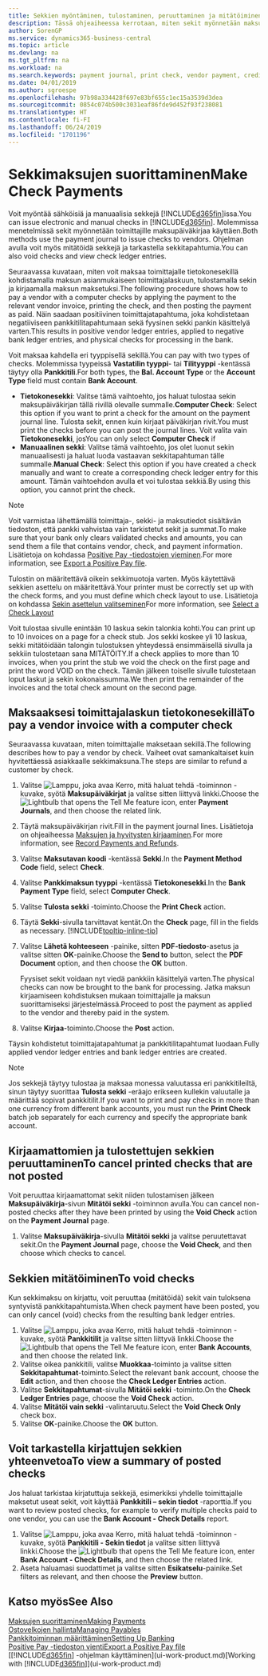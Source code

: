 ```yaml
---
title: Sekkien myöntäminen, tulostaminen, peruuttaminen ja mitätöiminen| Microsoft Docs
description: Tässä ohjeaiheessa kerrotaan, miten sekit myönnetään maksupäiväkirjan avulla, tulostetaan ja mitätöidään tai miten sekkitapahtumia tarkastellaan Business Central -sovelluksessa.
author: SorenGP
ms.service: dynamics365-business-central
ms.topic: article
ms.devlang: na
ms.tgt_pltfrm: na
ms.workload: na
ms.search.keywords: payment journal, print check, vendor payment, creditor, debt, balance due, AP
ms.date: 04/01/2019
ms.author: sgroespe
ms.openlocfilehash: 97b98a334428f697e83bf655c1ec15a3539d3dea
ms.sourcegitcommit: 0854c074b500c3031eaf86fde9d452f93f238081
ms.translationtype: HT
ms.contentlocale: fi-FI
ms.lasthandoff: 06/24/2019
ms.locfileid: "1701196"
---
```

# <a name="make-check-payments"></a><span data-ttu-id="429ed-103">Sekkimaksujen suorittaminen</span><span class="sxs-lookup"><span data-stu-id="429ed-103">Make Check Payments</span></span>
<span data-ttu-id="429ed-104">Voit myöntää sähköisiä ja manuaalisia sekkejä [!INCLUDE[d365fin](includes/d365fin_md.md)]issa.</span><span class="sxs-lookup"><span data-stu-id="429ed-104">You can issue electronic and manual checks in [!INCLUDE[d365fin](includes/d365fin_md.md)].</span></span> <span data-ttu-id="429ed-105">Molemmissa menetelmissä sekit myönnetään toimittajille maksupäiväkirjaa käyttäen.</span><span class="sxs-lookup"><span data-stu-id="429ed-105">Both methods use the payment journal to issue checks to vendors.</span></span> <span data-ttu-id="429ed-106">Ohjelman avulla voit myös mitätöidä sekkejä ja tarkastella sekkitapahtumia.</span><span class="sxs-lookup"><span data-stu-id="429ed-106">You can also void checks and view check ledger entries.</span></span>

<span data-ttu-id="429ed-107">Seuraavassa kuvataan, miten voit maksaa toimittajalle tietokonesekillä kohdistamalla maksun asianmukaiseen toimittajalaskuun, tulostamalla sekin ja kirjaamalla maksun maksetuksi.</span><span class="sxs-lookup"><span data-stu-id="429ed-107">The following procedure shows how to pay a vendor with a computer checks by applying the payment to the relevant vendor invoice, printing the check, and then posting the payment as paid.</span></span> <span data-ttu-id="429ed-108">Näin saadaan positiivinen toimittajatapahtuma, joka kohdistetaan negatiiviseen pankkitilitapahtumaan sekä fyysinen sekki pankin käsittelyä varten.</span><span class="sxs-lookup"><span data-stu-id="429ed-108">This results in positive vendor ledger entries, applied to negative bank ledger entries, and physical checks for processing in the bank.</span></span>

<span data-ttu-id="429ed-109">Voit maksaa kahdella eri tyyppisellä sekillä.</span><span class="sxs-lookup"><span data-stu-id="429ed-109">You can pay with two types of checks.</span></span> <span data-ttu-id="429ed-110">Molemmissa tyypeissä **Vastatilin tyyppi**- tai **Tilityyppi** -kentässä täytyy olla **Pankkitili**.</span><span class="sxs-lookup"><span data-stu-id="429ed-110">For both types, the **Bal. Account Type** or the **Account Type** field must contain **Bank Account**.</span></span>

- <span data-ttu-id="429ed-111">**Tietokonesekki**: Valitse tämä vaihtoehto, jos haluat tulostaa sekin maksupäiväkirjan tällä rivillä olevalle summalle.</span><span class="sxs-lookup"><span data-stu-id="429ed-111">**Computer Check**: Select this option if you want to print a check for the amount on the payment journal line.</span></span> <span data-ttu-id="429ed-112">Tulosta sekit, ennen kuin kirjaat päiväkirjan rivit.</span><span class="sxs-lookup"><span data-stu-id="429ed-112">You must print the checks before you can post the journal lines.</span></span> <span data-ttu-id="429ed-113">Voit valita vain **Tietokonesekki**, jos</span><span class="sxs-lookup"><span data-stu-id="429ed-113">You can only select **Computer Check** if</span></span>
- <span data-ttu-id="429ed-114">**Manuaalinen sekki**: Valitse tämä vaihtoehto, jos olet luonut sekin manuaalisesti ja haluat luoda vastaavan sekkitapahtuman tälle summalle.</span><span class="sxs-lookup"><span data-stu-id="429ed-114">**Manual Check**: Select this option if you have created a check manually and want to create a corresponding check ledger entry for this amount.</span></span> <span data-ttu-id="429ed-115">Tämän vaihtoehdon avulla et voi tulostaa sekkiä.</span><span class="sxs-lookup"><span data-stu-id="429ed-115">By using this option, you cannot print the check.</span></span>

> [!NOTE]  
> <span data-ttu-id="429ed-116">Voit varmistaa lähettämällä toimittaja-, sekki- ja maksutiedot sisältävän tiedoston, että pankki vahvistaa vain tarkistetut sekit ja summat.</span><span class="sxs-lookup"><span data-stu-id="429ed-116">To make sure that your bank only clears validated checks and amounts, you can send them a file that contains vendor, check, and payment information.</span></span> <span data-ttu-id="429ed-117">Lisätietoja on kohdassa [Positive Pay -tiedostojen vieminen](finance-how-positive-pay.md).</span><span class="sxs-lookup"><span data-stu-id="429ed-117">For more information, see [Export a Positive Pay file](finance-how-positive-pay.md).</span></span>

<span data-ttu-id="429ed-118">Tulostin on määritettävä oikein sekkimuotoja varten. Myös käytettävä sekkien asettelu on määritettävä.</span><span class="sxs-lookup"><span data-stu-id="429ed-118">Your printer must be correctly set up with the check forms, and you must define which check layout to use.</span></span> <span data-ttu-id="429ed-119">Lisätietoja on kohdassa [Sekin asettelun valitseminen](finance-how-define-check-layouts.md)</span><span class="sxs-lookup"><span data-stu-id="429ed-119">For more information, see [Select a Check Layout](finance-how-define-check-layouts.md)</span></span>

<span data-ttu-id="429ed-120">Voit tulostaa sivulle enintään 10 laskua sekin talonkia kohti.</span><span class="sxs-lookup"><span data-stu-id="429ed-120">You can print up to 10 invoices on a page for a check stub.</span></span> <span data-ttu-id="429ed-121">Jos sekki koskee yli 10 laskua, sekki mitätöidään talongin tulostuksen yhteydessä ensimmäisellä sivulla ja sekkiin tulostetaan sana MITÄTÖITY.</span><span class="sxs-lookup"><span data-stu-id="429ed-121">If a check applies to more than 10 invoices, when you print the stub we void the check on the first page and print the word VOID on the check.</span></span> <span data-ttu-id="429ed-122">Tämän jälkeen toiselle sivulle tulostetaan loput laskut ja sekin kokonaissumma.</span><span class="sxs-lookup"><span data-stu-id="429ed-122">We then print the remainder of the invoices and the total check amount on the second page.</span></span>

## <a name="to-pay-a-vendor-invoice-with-a-computer-check"></a><span data-ttu-id="429ed-123">Maksaaksesi toimittajalaskun tietokonesekillä</span><span class="sxs-lookup"><span data-stu-id="429ed-123">To pay a vendor invoice with a computer check</span></span>
<span data-ttu-id="429ed-124">Seuraavassa kuvataan, miten toimittajalle maksetaan sekillä.</span><span class="sxs-lookup"><span data-stu-id="429ed-124">The following describes how to pay a vendor by check.</span></span> <span data-ttu-id="429ed-125">Vaiheet ovat samankaltaiset kuin hyvitettäessä asiakkaalle sekkimaksuna.</span><span class="sxs-lookup"><span data-stu-id="429ed-125">The steps are similar to refund a customer by check.</span></span>

1. <span data-ttu-id="429ed-126">Valitse ![Lamppu, joka avaa Kerro, mitä haluat tehdä -toiminnon](media/ui-search/search_small.png "Kerro, mitä haluat tehdä") -kuvake, syötä **Maksupäiväkirjat** ja valitse sitten liittyvä linkki.</span><span class="sxs-lookup"><span data-stu-id="429ed-126">Choose the ![Lightbulb that opens the Tell Me feature](media/ui-search/search_small.png "Tell me what you want to do") icon, enter **Payment Journals**, and then choose the related link.</span></span>
2. <span data-ttu-id="429ed-127">Täytä maksupäiväkirjan rivit.</span><span class="sxs-lookup"><span data-stu-id="429ed-127">Fill in the payment journal lines.</span></span> <span data-ttu-id="429ed-128">Lisätietoja on ohjeaiheessa [Maksujen ja hyvitysten kirjaaminen](payables-how-post-payments-refunds.md).</span><span class="sxs-lookup"><span data-stu-id="429ed-128">For more information, see [Record Payments and Refunds](payables-how-post-payments-refunds.md).</span></span>
3. <span data-ttu-id="429ed-129">Valitse **Maksutavan koodi** -kentässä **Sekki**.</span><span class="sxs-lookup"><span data-stu-id="429ed-129">In the **Payment Method Code** field, select **Check**.</span></span>
4. <span data-ttu-id="429ed-130">Valitse **Pankkimaksun tyyppi** -kentässä **Tietokonesekki**.</span><span class="sxs-lookup"><span data-stu-id="429ed-130">In the **Bank Payment Type** field, select **Computer Check**.</span></span>
5. <span data-ttu-id="429ed-131">Valitse **Tulosta sekki** -toiminto.</span><span class="sxs-lookup"><span data-stu-id="429ed-131">Choose the **Print Check** action.</span></span>
6. <span data-ttu-id="429ed-132">Täytä **Sekki**-sivulla tarvittavat kentät.</span><span class="sxs-lookup"><span data-stu-id="429ed-132">On the **Check** page, fill in the fields as necessary.</span></span> [!INCLUDE[tooltip-inline-tip](includes/tooltip-inline-tip_md.md)]
7. <span data-ttu-id="429ed-133">Valitse **Lähetä kohteeseen** -painike, sitten **PDF-tiedosto**-asetus ja valitse sitten **OK**-painike.</span><span class="sxs-lookup"><span data-stu-id="429ed-133">Choose the **Send to** button, select the **PDF Document** option, and then choose the **OK** button.</span></span>

    <span data-ttu-id="429ed-134">Fyysiset sekit voidaan nyt viedä pankkiin käsittelyä varten.</span><span class="sxs-lookup"><span data-stu-id="429ed-134">The physical checks can now be brought to the bank for processing.</span></span> <span data-ttu-id="429ed-135">Jatka maksun kirjaamiseen kohdistuksen mukaan toimittajalle ja maksun suorittamiseksi järjestelmässä.</span><span class="sxs-lookup"><span data-stu-id="429ed-135">Proceed to post the payment as applied to the vendor and thereby paid in the system.</span></span>
8. <span data-ttu-id="429ed-136">Valitse **Kirjaa**-toiminto.</span><span class="sxs-lookup"><span data-stu-id="429ed-136">Choose the **Post** action.</span></span>

<span data-ttu-id="429ed-137">Täysin kohdistetut toimittajatapahtumat ja pankkitilitapahtumat luodaan.</span><span class="sxs-lookup"><span data-stu-id="429ed-137">Fully applied vendor ledger entries and bank ledger entries are created.</span></span>

> [!NOTE]  
> <span data-ttu-id="429ed-138">Jos sekkejä täytyy tulostaa ja maksaa monessa valuutassa eri pankkitileiltä, sinun täytyy suorittaa **Tulosta sekki** -eräajo erikseen kullekin valuutalle ja määrittää sopivat pankkitilit.</span><span class="sxs-lookup"><span data-stu-id="429ed-138">If you want to print and pay checks in more than one currency from different bank accounts, you must run the **Print Check** batch job separately for each currency and specify the appropriate bank account.</span></span>

## <a name="to-cancel-printed-checks-that-are-not-posted"></a><span data-ttu-id="429ed-139">Kirjaamattomien ja tulostettujen sekkien peruuttaminen</span><span class="sxs-lookup"><span data-stu-id="429ed-139">To cancel printed checks that are not posted</span></span>
<span data-ttu-id="429ed-140">Voit peruuttaa kirjaamattomat sekit niiden tulostamisen jälkeen **Maksupäiväkirja**-sivun **Mitätöi sekki** -toiminnon avulla.</span><span class="sxs-lookup"><span data-stu-id="429ed-140">You can cancel non-posted checks after they have been printed by using the **Void Check** action on the **Payment Journal** page.</span></span>

1. <span data-ttu-id="429ed-141">Valitse **Maksupäiväkirja**-sivulla **Mitätöi sekki** ja valitse peruutettavat sekit.</span><span class="sxs-lookup"><span data-stu-id="429ed-141">On the **Payment Journal** page, choose the **Void Check**, and then choose which checks to cancel.</span></span>

## <a name="to-void-checks"></a><span data-ttu-id="429ed-142">Sekkien mitätöiminen</span><span class="sxs-lookup"><span data-stu-id="429ed-142">To void checks</span></span>
<span data-ttu-id="429ed-143">Kun sekkimaksu on kirjattu, voit peruuttaa (mitätöidä) sekit vain tuloksena syntyvistä pankkitapahtumista.</span><span class="sxs-lookup"><span data-stu-id="429ed-143">When check payment have been posted, you can only cancel (void) checks from the resulting bank ledger entries.</span></span>

1. <span data-ttu-id="429ed-144">Valitse ![Lamppu, joka avaa Kerro, mitä haluat tehdä -toiminnon](media/ui-search/search_small.png "Kerro, mitä haluat tehdä") -kuvake, syötä **Pankkitilit** ja valitse sitten liittyvä linkki.</span><span class="sxs-lookup"><span data-stu-id="429ed-144">Choose the ![Lightbulb that opens the Tell Me feature](media/ui-search/search_small.png "Tell me what you want to do") icon, enter **Bank Accounts**, and then choose the related link.</span></span>
2. <span data-ttu-id="429ed-145">Valitse oikea pankkitili, valitse **Muokkaa**-toiminto ja valitse sitten **Sekkitapahtumat**-toiminto.</span><span class="sxs-lookup"><span data-stu-id="429ed-145">Select the relevant bank account, choose the **Edit** action, and then choose the **Check Ledger Entries** action.</span></span>
3. <span data-ttu-id="429ed-146">Valitse **Sekkitapahtumat**-sivulla **Mitätöi sekki** -toiminto.</span><span class="sxs-lookup"><span data-stu-id="429ed-146">On the **Check Ledger Entries** page, choose the **Void Check** action.</span></span>
4. <span data-ttu-id="429ed-147">Valitse **Mitätöi vain sekki** -valintaruutu.</span><span class="sxs-lookup"><span data-stu-id="429ed-147">Select the **Void Check Only** check box.</span></span>
5. <span data-ttu-id="429ed-148">Valitse **OK**-painike.</span><span class="sxs-lookup"><span data-stu-id="429ed-148">Choose the **OK** button.</span></span>

## <a name="to-view-a-summary-of-posted-checks"></a><span data-ttu-id="429ed-149">Voit tarkastella kirjattujen sekkien yhteenvetoa</span><span class="sxs-lookup"><span data-stu-id="429ed-149">To view a summary of posted checks</span></span>
<span data-ttu-id="429ed-150">Jos haluat tarkistaa kirjatuttuja sekkejä, esimerkiksi yhdelle toimittajalle maksetut useat sekit, voit käyttää **Pankkitili – sekin tiedot** -raporttia.</span><span class="sxs-lookup"><span data-stu-id="429ed-150">If you want to review posted checks, for example to verify multiple checks paid to one vendor, you can use the **Bank Account - Check Details** report.</span></span>
1. <span data-ttu-id="429ed-151">Valitse ![Lamppu, joka avaa Kerro, mitä haluat tehdä -toiminnon](media/ui-search/search_small.png "Kerro, mitä haluat tehdä") -kuvake, syötä **Pankkitili - Sekin tiedot** ja valitse sitten liittyvä linkki.</span><span class="sxs-lookup"><span data-stu-id="429ed-151">Choose the ![Lightbulb that opens the Tell Me feature](media/ui-search/search_small.png "Tell me what you want to do") icon, enter **Bank Account - Check Details**, and then choose the related link.</span></span>
2. <span data-ttu-id="429ed-152">Aseta haluamasi suodattimet ja valitse sitten **Esikatselu**-painike.</span><span class="sxs-lookup"><span data-stu-id="429ed-152">Set filters as relevant, and then choose the **Preview** button.</span></span>

## <a name="see-also"></a><span data-ttu-id="429ed-153">Katso myös</span><span class="sxs-lookup"><span data-stu-id="429ed-153">See Also</span></span>
[<span data-ttu-id="429ed-154">Maksujen suorittaminen</span><span class="sxs-lookup"><span data-stu-id="429ed-154">Making Payments</span></span>](payables-make-payments.md)  
[<span data-ttu-id="429ed-155">Ostovelkojen hallinta</span><span class="sxs-lookup"><span data-stu-id="429ed-155">Managing Payables</span></span>](payables-manage-payables.md)  
[<span data-ttu-id="429ed-156">Pankkitoiminnan määrittäminen</span><span class="sxs-lookup"><span data-stu-id="429ed-156">Setting Up Banking</span></span>](bank-setup-banking.md)  
[<span data-ttu-id="429ed-157">Positive Pay -tiedoston vienti</span><span class="sxs-lookup"><span data-stu-id="429ed-157">Export a Positive Pay file</span></span>](finance-how-positive-pay.md)  
<span data-ttu-id="429ed-158">[[!INCLUDE[d365fin](includes/d365fin_md.md)] -ohjelman käyttäminen](ui-work-product.md)</span><span class="sxs-lookup"><span data-stu-id="429ed-158">[Working with [!INCLUDE[d365fin](includes/d365fin_md.md)]](ui-work-product.md)</span></span>  

